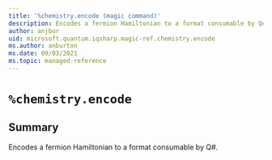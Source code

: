 ```yaml
---
title: '%chemistry.encode (magic command)'
description: Encodes a fermion Hamiltonian to a format consumable by Q#.
author: anjbur
uid: microsoft.quantum.iqsharp.magic-ref.chemistry.encode
ms.author: anburton
ms.date: 09/03/2021
ms.topic: managed-reference
---
```


<!--
    NB: This file has been automatically generated from Microsoft.Quantum.Chemistry.Jupyter.dll,
        please do not manually edit it.

    [DEBUG] JSON source:
        {"Name": "%chemistry.encode", "Documentation": {"Summary": "Encodes a fermion Hamiltonian to a format consumable by Q#.", "Full": null, "Description": null, "Remarks": null, "Examples": null, "SeeAlso": null}, "AssemblyName": "Microsoft.Quantum.Chemistry.Jupyter"}
-->

# `%chemistry.encode`

## Summary

Encodes a fermion Hamiltonian to a format consumable by Q#.
